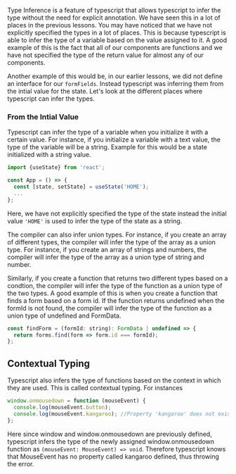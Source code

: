 Type Inference is a feature of typescript that allows typescript to infer the type without the need for explicit annotation. We have seen this in a lot of places in the previous lessons. You may have noticed that we have not explicitly specified the types in a lot of places. This is because typescript is able to infer the type of a variable based on the value assigned to it. A good example of this is the fact that all of our components are functions and we have not specified the type of the return value for almost any of our components. 

Another example of this would be, in our earlier lessons, we did not define an interface for our `formFields`. Instead typescript was inferring them from the intial value for the state.
Let's look at the different places where typescript can infer the types. 

### From the Intial Value

Typescript can infer the type of a variable when you initialize it with a certain value. For instance, if you initialize a variable with a text value, the type of the variable will be a string. Example for this would be a state initialized with a string value.

```js
import {useState} from 'react';

const App = () => {
  const [state, setState] = useState('HOME');
  ...
};
```

Here, we have not explicitly specified the type of the state instead the initial value `'HOME'` is used to infer the type of the state as a string.

The compiler can also infer union types. For instance, if you create an array of different types, the compiler will infer the type of the array as a union type. For instance, if you create an array of strings and numbers, the compiler will infer the type of the array as a union type of string and number. 

Similarly, if you create a function that returns two different types based on a condtion, the compiler will infer the type of the function as a union type of the two types. A good example of this is when you create a function that finds a form based on a form id. If the function returns undefined when the formId is not found, the compiler will infer the type of the function as a union type of undefined and FormData.

```js
const findForm = (formId: string): FormData | undefined => {
  return forms.find(form => form.id === formId);
};
```
## Contextual Typing

Typescript also infers the type of functions based on the context in which they are used. This is called contextual typing. For instances

```js
window.onmousedown = function (mouseEvent) {
  console.log(mouseEvent.button);
  console.log(mouseEvent.kangaroo); //Property 'kangaroo' does not exist on type 'MouseEvent'.
};
```

Here since window and window.onmousedown are previously defined, typescript infers the type of the newly assigned window.onmousedown function as `(mouseEvent: MouseEvent) => void`. Therefore typescript knows that MouseEvent has no property called kangaroo defined, thus throwing the error.